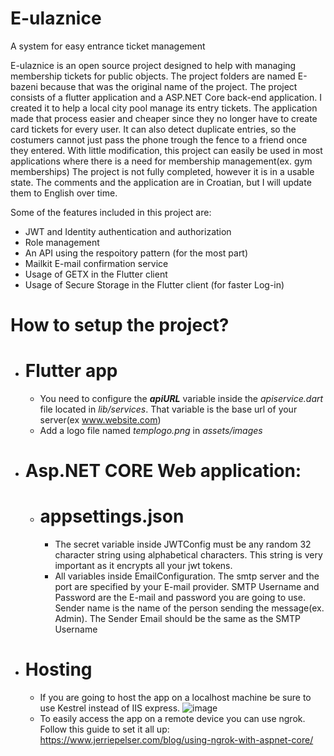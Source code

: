 # E-ulaznice
A system for easy entrance ticket management

E-ulaznice is an open source project designed to help with managing membership tickets for public objects.
The project folders are named E-bazeni because that was the original name of the project.
The project consists of a flutter application and a ASP.NET Core back-end application.
I created it to help a local city pool manage its entry tickets. The application made that process easier and cheaper since they no longer have to create card tickets for every user. It can also detect duplicate entries, so the costumers cannot just pass the phone trough the fence to a friend once they entered.
With little modification, this project can easily be used in most applications where there is a need for membership management(ex. gym memberships)
The project is not fully completed, however it is in a usable state.
The comments and the application are in Croatian, but I will update them to English over time.

Some of the features included in this project are: 
- JWT and Identity authentication and authorization
- Role management
- An API using the respoitory pattern (for the most part)
- Mailkit E-mail confirmation service
- Usage of GETX in the Flutter client
- Usage of Secure Storage in the Flutter client (for faster Log-in)

# How to setup the project?
- # Flutter app
  - You need to configure the _**apiURL**_ variable inside the _apiservice.dart_ file located in _lib/services_. That variable is the base url of your server(ex www.website.com)
  - Add a logo file named _templogo.png_ in _assets/images_
- # Asp.NET CORE Web application:
  - # appsettings.json
    - The secret variable inside JWTConfig must be any random 32 character string using alphabetical characters. This string is very important as it encrypts all your jwt tokens.
    - All variables inside EmailConfiguration. The smtp server and the port are specified by your E-mail provider. SMTP Username and Password are the E-mail and password you are         going to use. Sender name is the name of the person sending the message(ex. Admin). The Sender Email should be the same as the SMTP Username
 - # Hosting
   - If you are going to host the app on a localhost machine be sure to use Kestrel instead of IIS express.
   ![image](https://user-images.githubusercontent.com/62397682/133119199-9cefb94b-c417-4717-a71a-2815ed348b12.png)
   - To easily access the app on a remote device you can use ngrok. Follow this guide to set it all up: https://www.jerriepelser.com/blog/using-ngrok-with-aspnet-core/

